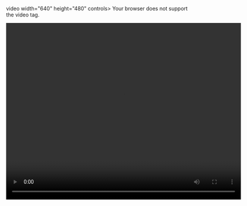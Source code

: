 video width="640" height="480" controls>
  <source src="data:video/mp4;base64,PUT_YOUR_BASE64_ENCODED_VIDEO_HERE" type="video/mp4">
  Your browser does not support the video tag.
</video>

<video width="640" height="480" controls>
  <source src="data:video/mp4;base64,PUT_YOUR_BASE64_ENCODED_VIDEO_HERE" type="video/mp4">
  Your browser does not support the video tag.
</video>
